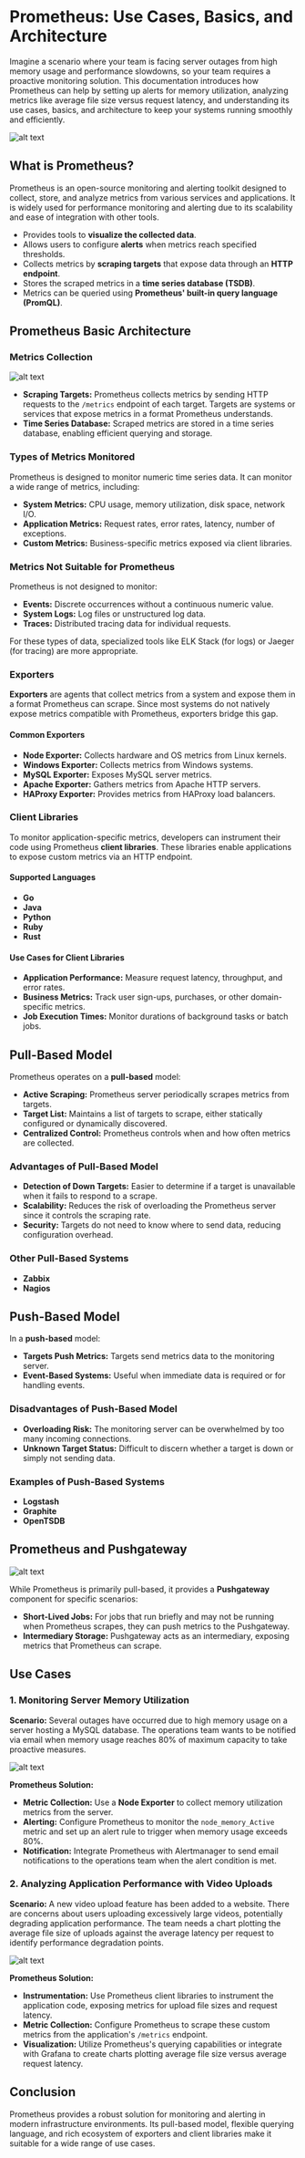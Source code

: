 # Prometheus: Use Cases, Basics, and Architecture

Imagine a scenario where your team is facing server outages from high memory usage and performance slowdowns, so your team requires a proactive monitoring solution. This documentation introduces how Prometheus can help by setting up alerts for memory utilization, analyzing metrics like average file size versus request latency, and understanding its use cases, basics, and architecture to keep your systems running smoothly and efficiently.

![alt text](https://raw.githubusercontent.com/poridhiEng/poridhi-labs/87e2faa5791ef084229170ef8156365973343c89/Poridhi%20Labs/Observability%20and%20Monitoring/Prometheus%20Labs/Lab%2002/images/Prom-Arch.svg)

## What is Prometheus?

Prometheus is an open-source monitoring and alerting toolkit designed to collect, store, and analyze metrics from various services and applications. It is widely used for performance monitoring and alerting due to its scalability and ease of integration with other tools.

- Provides tools to **visualize the collected data**.
- Allows users to configure **alerts** when metrics reach specified thresholds.
- Collects metrics by **scraping targets** that expose data through an **HTTP endpoint**.
- Stores the scraped metrics in a **time series database (TSDB)**.
- Metrics can be queried using **Prometheus' built-in query language (PromQL)**.

## Prometheus Basic Architecture

### Metrics Collection

![alt text](https://raw.githubusercontent.com/poridhiEng/poridhi-labs/87e2faa5791ef084229170ef8156365973343c89/Poridhi%20Labs/Observability%20and%20Monitoring/Prometheus%20Labs/Lab%2002/images/metric-scrap.svg)

- **Scraping Targets:** Prometheus collects metrics by sending HTTP requests to the `/metrics` endpoint of each target. Targets are systems or services that expose metrics in a format Prometheus understands.
- **Time Series Database:** Scraped metrics are stored in a time series database, enabling efficient querying and storage.

### Types of Metrics Monitored

Prometheus is designed to monitor numeric time series data. It can monitor a wide range of metrics, including:

- **System Metrics:** CPU usage, memory utilization, disk space, network I/O.
- **Application Metrics:** Request rates, error rates, latency, number of exceptions.
- **Custom Metrics:** Business-specific metrics exposed via client libraries.

### Metrics Not Suitable for Prometheus

Prometheus is not designed to monitor:

- **Events:** Discrete occurrences without a continuous numeric value.
- **System Logs:** Log files or unstructured log data.
- **Traces:** Distributed tracing data for individual requests.

For these types of data, specialized tools like ELK Stack (for logs) or Jaeger (for tracing) are more appropriate.

### Exporters

**Exporters** are agents that collect metrics from a system and expose them in a format Prometheus can scrape. Since most systems do not natively expose metrics compatible with Prometheus, exporters bridge this gap.

#### Common Exporters

- **Node Exporter:** Collects hardware and OS metrics from Linux kernels.
- **Windows Exporter:** Collects metrics from Windows systems.
- **MySQL Exporter:** Exposes MySQL server metrics.
- **Apache Exporter:** Gathers metrics from Apache HTTP servers.
- **HAProxy Exporter:** Provides metrics from HAProxy load balancers.

### Client Libraries

To monitor application-specific metrics, developers can instrument their code using Prometheus **client libraries**. These libraries enable applications to expose custom metrics via an HTTP endpoint.

#### Supported Languages

- **Go**
- **Java**
- **Python**
- **Ruby**
- **Rust**

#### Use Cases for Client Libraries

- **Application Performance:** Measure request latency, throughput, and error rates.
- **Business Metrics:** Track user sign-ups, purchases, or other domain-specific metrics.
- **Job Execution Times:** Monitor durations of background tasks or batch jobs.

## Pull-Based Model

Prometheus operates on a **pull-based** model:

- **Active Scraping:** Prometheus server periodically scrapes metrics from targets.
- **Target List:** Maintains a list of targets to scrape, either statically configured or dynamically discovered.
- **Centralized Control:** Prometheus controls when and how often metrics are collected.

### Advantages of Pull-Based Model

- **Detection of Down Targets:** Easier to determine if a target is unavailable when it fails to respond to a scrape.
- **Scalability:** Reduces the risk of overloading the Prometheus server since it controls the scraping rate.
- **Security:** Targets do not need to know where to send data, reducing configuration overhead.

### Other Pull-Based Systems

- **Zabbix**
- **Nagios**

## Push-Based Model

In a **push-based** model:

- **Targets Push Metrics:** Targets send metrics data to the monitoring server.
- **Event-Based Systems:** Useful when immediate data is required or for handling events.

### Disadvantages of Push-Based Model

- **Overloading Risk:** The monitoring server can be overwhelmed by too many incoming connections.
- **Unknown Target Status:** Difficult to discern whether a target is down or simply not sending data.

### Examples of Push-Based Systems

- **Logstash**
- **Graphite**
- **OpenTSDB**

## Prometheus and Pushgateway

![alt text](https://raw.githubusercontent.com/poridhiEng/poridhi-labs/87e2faa5791ef084229170ef8156365973343c89/Poridhi%20Labs/Observability%20and%20Monitoring/Prometheus%20Labs/Lab%2002/images/pushgateway.svg)

While Prometheus is primarily pull-based, it provides a **Pushgateway** component for specific scenarios:

- **Short-Lived Jobs:** For jobs that run briefly and may not be running when Prometheus scrapes, they can push metrics to the Pushgateway.
- **Intermediary Storage:** Pushgateway acts as an intermediary, exposing metrics that Prometheus can scrape.

## Use Cases

### 1. Monitoring Server Memory Utilization

**Scenario:** Several outages have occurred due to high memory usage on a server hosting a MySQL database. The operations team wants to be notified via email when memory usage reaches 80% of maximum capacity to take proactive measures.

![alt text](https://raw.githubusercontent.com/poridhiEng/poridhi-labs/87e2faa5791ef084229170ef8156365973343c89/Poridhi%20Labs/Observability%20and%20Monitoring/Prometheus%20Labs/Lab%2002/images/usecase-01.svg)

**Prometheus Solution:**

- **Metric Collection:** Use a **Node Exporter** to collect memory utilization metrics from the server.
- **Alerting:** Configure Prometheus to monitor the `node_memory_Active` metric and set up an alert rule to trigger when memory usage exceeds 80%.
- **Notification:** Integrate Prometheus with Alertmanager to send email notifications to the operations team when the alert condition is met.

### 2. Analyzing Application Performance with Video Uploads

**Scenario:** A new video upload feature has been added to a website. There are concerns about users uploading excessively large videos, potentially degrading application performance. The team needs a chart plotting the average file size of uploads against the average latency per request to identify performance degradation points.

![alt text](https://raw.githubusercontent.com/poridhiEng/poridhi-labs/87e2faa5791ef084229170ef8156365973343c89/Poridhi%20Labs/Observability%20and%20Monitoring/Prometheus%20Labs/Lab%2002/images/usecase-02.svg)

**Prometheus Solution:**

- **Instrumentation:** Use Prometheus client libraries to instrument the application code, exposing metrics for upload file sizes and request latency.
- **Metric Collection:** Configure Prometheus to scrape these custom metrics from the application's `/metrics` endpoint.
- **Visualization:** Utilize Prometheus's querying capabilities or integrate with Grafana to create charts plotting average file size versus average request latency.

## Conclusion

Prometheus provides a robust solution for monitoring and alerting in modern infrastructure environments. Its pull-based model, flexible querying language, and rich ecosystem of exporters and client libraries make it suitable for a wide range of use cases.

